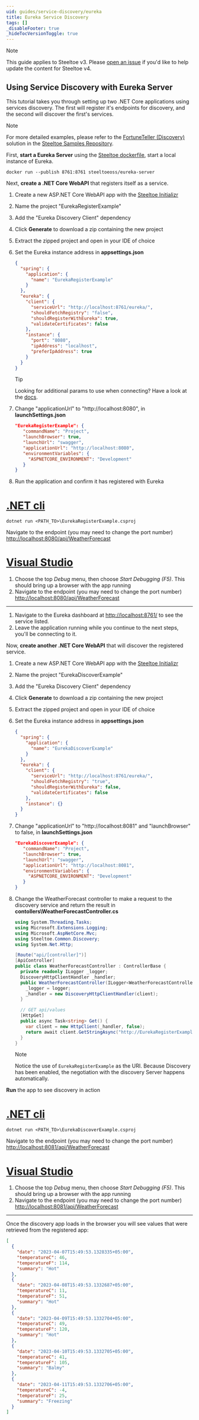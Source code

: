 ```yaml
---
uid: guides/service-discovery/eureka
title: Eureka Service Discovery
tags: []
_disableFooter: true
_hideTocVersionToggle: true
---
```


> [!NOTE]
> This guide applies to Steeltoe v3. Please [open an issue](https://github.com/SteeltoeOSS/Documentation/issues/new/choose) if you'd like to help update the content for Steeltoe v4.

## Using Service Discovery with Eureka Server

This tutorial takes you through setting up two .NET Core applications using services discovery. The first will register it's endpoints for discovery, and the second will discover the first's services.

> [!NOTE]
> For more detailed examples, please refer to the [FortuneTeller (Discovery)](https://github.com/SteeltoeOSS/Samples/tree/3.x/Discovery/src) solution in the [Steeltoe Samples Repository](https://github.com/SteeltoeOSS/Samples/tree/3.x).

First, **start a Eureka Server** using the [Steeltoe dockerfile](https://github.com/steeltoeoss/dockerfiles), start a local instance of Eureka.

```shell
docker run --publish 8761:8761 steeltoeoss/eureka-server
```

Next, **create a .NET Core WebAPI** that registers itself as a service.

1. Create a new ASP.NET Core WebAPI app with the [Steeltoe Initializr](https://start.steeltoe.io)
1. Name the project "EurekaRegisterExample"
1. Add the "Eureka Discovery Client" dependency
1. Click **Generate** to download a zip containing the new project
1. Extract the zipped project and open in your IDE of choice
1. Set the Eureka instance address in **appsettings.json**

   ```json
   {
     "spring": {
       "application": {
         "name": "EurekaRegisterExample"
       }
     },
     "eureka": {
       "client": {
         "serviceUrl": "http://localhost:8761/eureka/",
         "shouldFetchRegistry": "false",
         "shouldRegisterWithEureka": true,
         "validateCertificates": false
       },
       "instance": {
         "port": "8080",
         "ipAddress": "localhost",
         "preferIpAddress": true
       }
     }
   }
   ```

   > [!TIP]
   > Looking for additional params to use when connecting? Have a look at the [docs](/service-discovery/docs).

1. Change "applicationUrl" to "http://localhost:8080", in **launchSettings.json**

   ```json
   "EurekaRegisterExample": {
      "commandName": "Project",
      "launchBrowser": true,
      "launchUrl": "swagger",
      "applicationUrl": "http://localhost:8080",
      "environmentVariables": {
        "ASPNETCORE_ENVIRONMENT": "Development"
      }
   }
   ```

1. Run the application and confirm it has registered with Eureka

# [.NET cli](#tab/cli)

```shell
dotnet run <PATH_TO>\EurekaRegisterExample.csproj
```

Navigate to the endpoint (you may need to change the port number) [http://localhost:8080/api/WeatherForecast](http://localhost:8080/api/WeatherForecast)

# [Visual Studio](#tab/vs)

1. Choose the top _Debug_ menu, then choose _Start Debugging (F5)_. This should bring up a browser with the app running
1. Navigate to the endpoint (you may need to change the port number) [http://localhost:8080/api/WeatherForecast](http://localhost:8080/api/WeatherForecast)

---

1. Navigate to the Eureka dashboard at [http://localhost:8761/](http://localhost:8761/) to see the service listed.
1. Leave the application running while you continue to the next steps, you'll be connecting to it.

Now, **create another .NET Core WebAPI** that will discover the registered service.

1. Create a new ASP.NET Core WebAPI app with the [Steeltoe Initializr](https://start.steeltoe.io)
1. Name the project "EurekaDiscoverExample"
1. Add the "Eureka Discovery Client" dependency
1. Click **Generate** to download a zip containing the new project
1. Extract the zipped project and open in your IDE of choice
1. Set the Eureka instance address in **appsettings.json**

   ```json
   {
     "spring": {
       "application": {
         "name": "EurekaDiscoverExample"
       }
     },
     "eureka": {
       "client": {
         "serviceUrl": "http://localhost:8761/eureka/",
         "shouldFetchRegistry": "true",
         "shouldRegisterWithEureka": false,
         "validateCertificates": false
       },
       "instance": {}
     }
   }
   ```

1. Change "applicationUrl" to "http://localhost:8081" and "launchBrowser" to false, in **launchSettings.json**

   ```json
   "EurekaDiscoverExample": {
      "commandName": "Project",
      "launchBrowser": true,
      "launchUrl": "swagger",
      "applicationUrl": "http://localhost:8081",
      "environmentVariables": {
        "ASPNETCORE_ENVIRONMENT": "Development"
      }
   }
   ```

1. Change the WeatherForecast controller to make a request to the discovery service and return the result in **contollers\WeatherForecastController.cs**

   ```csharp
   using System.Threading.Tasks;
   using Microsoft.Extensions.Logging;
   using Microsoft.AspNetCore.Mvc;
   using Steeltoe.Common.Discovery;
   using System.Net.Http;

   [Route("api/[controller]")]
   [ApiController]
   public class WeatherForecastController : ControllerBase {
     private readonly ILogger _logger;
     DiscoveryHttpClientHandler _handler;
     public WeatherForecastController(ILogger<WeatherForecastController> logger, IDiscoveryClient client) {
       _logger = logger;
       _handler = new DiscoveryHttpClientHandler(client);
     }

     // GET api/values
     [HttpGet]
     public async Task<string> Get() {
       var client = new HttpClient(_handler, false);
       return await client.GetStringAsync("http://EurekaRegisterExample/api/WeatherForecast");
     }
   }
   ```

   > [!NOTE]
   > Notice the use of `EurekaRegisterExample` as the URI. Because Discovery has been enabled, the negotiation with the discovery Server happens automatically.

**Run** the app to see discovery in action

# [.NET cli](#tab/cli)

```shell
dotnet run <PATH_TO>\EurekaDiscoverExample.csproj
```

Navigate to the endpoint (you may need to change the port number) [http://localhost:8081/api/WeatherForecast](http://localhost:8081/api/WeatherForecast)

# [Visual Studio](#tab/vs)

1. Choose the top _Debug_ menu, then choose _Start Debugging (F5)_. This should bring up a browser with the app running
1. Navigate to the endpoint (you may need to change the port number) [http://localhost:8081/api/WeatherForecast](http://localhost:8081/api/WeatherForecast)

---

Once the discovery app loads in the browser you will see values that were retrieved from the registered app:

```json
[
  {
    "date": "2023-04-07T15:49:53.1328335+05:00",
    "temperatureC": 46,
    "temperatureF": 114,
    "summary": "Hot"
  },
  {
    "date": "2023-04-08T15:49:53.1332687+05:00",
    "temperatureC": 11,
    "temperatureF": 51,
    "summary": "Hot"
  },
  {
    "date": "2023-04-09T15:49:53.1332704+05:00",
    "temperatureC": 49,
    "temperatureF": 120,
    "summary": "Hot"
  },
  {
    "date": "2023-04-10T15:49:53.1332705+05:00",
    "temperatureC": 41,
    "temperatureF": 105,
    "summary": "Balmy"
  },
  {
    "date": "2023-04-11T15:49:53.1332706+05:00",
    "temperatureC": -4,
    "temperatureF": 25,
    "summary": "Freezing"
  }
]
```
